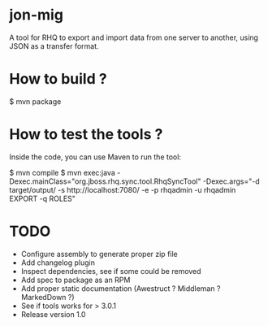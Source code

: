 jon-mig
=======

A tool for RHQ to export and import data from one server to another, using JSON as a transfer format.

How to build ?
==============

$ mvn package

How to test the tools ?
=======================

Inside the code, you can use Maven to run the tool:

$ mvn compile
$ mvn exec:java -Dexec.mainClass="org.jboss.rhq.sync.tool.RhqSyncTool" -Dexec.args="-d target/output/ -s http://localhost:7080/ -e -p rhqadmin -u rhqadmin  EXPORT -q ROLES"

TODO
====

* Configure assembly to generate proper zip file
* Add changelog plugin
* Inspect dependencies, see if some could be removed
* Add spec to package as an RPM
* Add proper static documentation (Awestruct ? Middleman ? MarkedDown ?)
* See if tools works for > 3.0.1
* Release version 1.0
